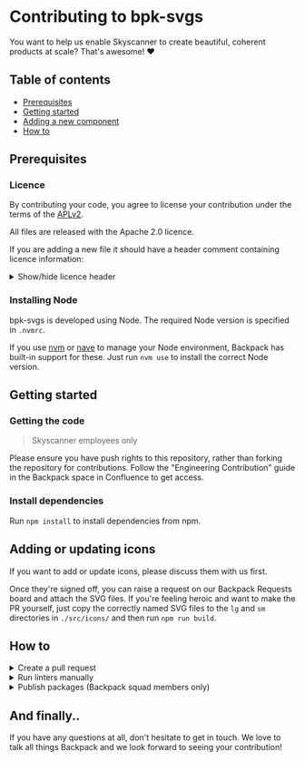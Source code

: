 # Contributing to bpk-svgs

You want to help us enable Skyscanner to create beautiful, coherent products at scale? That's awesome! :heart:

## Table of contents

* [Prerequisites](#prerequisites)
* [Getting started](#getting-started)
* [Adding a new component](#adding-a-new-component)
* [How to](#how-to)

## Prerequisites

### Licence

By contributing your code, you agree to license your contribution under the terms of the [APLv2](./LICENSE).

All files are released with the Apache 2.0 licence.

If you are adding a new file it should have a header comment containing licence information:

<details>
<summary>Show/hide licence header</summary>

```
Backpack - Skyscanner's Design System

Copyright 2016-<current year> Skyscanner Ltd

Licensed under the Apache License, Version 2.0 (the "License");
you may not use this file except in compliance with the License.
You may obtain a copy of the License at

  http://www.apache.org/licenses/LICENSE-2.0

Unless required by applicable law or agreed to in writing, software
distributed under the License is distributed on an "AS IS" BASIS,
WITHOUT WARRANTIES OR CONDITIONS OF ANY KIND, either express or implied.
See the License for the specific language governing permissions and
limitations under the License.
```

</details>

### Installing Node

bpk-svgs is developed using Node. The required Node version is specified in `.nvmrc`.

If you use [nvm](https://github.com/creationix/nvm) or [nave](https://github.com/isaacs/nave) to manage your Node environment, Backpack has built-in support for these. Just run `nvm use` to install the correct Node version.

## Getting started

### Getting the code

> Skyscanner employees only

Please ensure you have push rights to this repository, rather than forking the repository for contributions. Follow the "Engineering Contribution" guide in the Backpack space in Confluence to get access.

### Install dependencies

Run `npm install` to install dependencies from npm.

## Adding or updating icons

If you want to add or update icons, please discuss them with us first.

Once they're signed off, you can raise a request on our Backpack Requests board and attach the SVG files. If you're feeling heroic and want to make the PR yourself, just copy the correctly named SVG files to the `lg` and `sm` directories in `./src/icons/` and then run `npm run build`.

## How to

<details>
<summary>Create a pull request</summary>

For anything non-trivial, we strongly recommend speaking to the Backpack owners before starting work on a PR. It might even be something we're already working on. After this, follow the steps below.

1. If you are a Skyscanner employee, follow the "Engineering Contribution" guide in the Backpack space in Confluence to get push rights to this repository. Otherwise, you should [fork the repository](https://github.com/Skyscanner/bpk-svgs/fork).
2. Create a new branch.
3. Make your changes.
4. Commit and push your new branch.
5. Submit a [pull request](https://github.com/Skyscanner/bpk-svgs/pulls).
6. Contact the design system owners in #backpack.

</details>

<details>
<summary>Run linters manually</summary>

* `npm run lint` to lint JS.
* `npm run lint:js` to lint JS.
* `npm run lint:js:fix` to lint and try to automatically fix any errors.

</details>

<details>
<summary>Publish packages (Backpack squad members only)</summary>

- Publish the latest draft on the [releases pages](https://github.com/Skyscanner/bpk-svgs/releases)
- Ensure CI runs the release workflow successfully
- Once released verify the artifacts are available

</details>

## And finally..

If you have any questions at all, don't hesitate to get in touch. We love to talk all things Backpack and we look forward to seeing your contribution!
